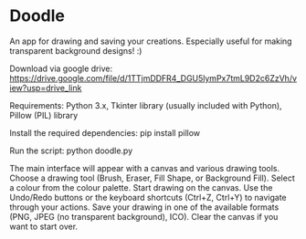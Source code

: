 # Doodle
An app for drawing and saving your creations. Especially useful for making transparent background designs! :)

Download via google drive: https://drive.google.com/file/d/1TTjmDDFR4_DGU5lymPx7tmL9D2c6ZzVh/view?usp=drive_link

Requirements:
Python 3.x,
Tkinter library (usually included with Python),
Pillow (PIL) library

Install the required dependencies:
pip install pillow

Run the script:
python doodle.py

The main interface will appear with a canvas and various drawing tools.
Choose a drawing tool (Brush, Eraser, Fill Shape, or Background Fill).
Select a colour from the colour palette.
Start drawing on the canvas.
Use the Undo/Redo buttons or the keyboard shortcuts (Ctrl+Z, Ctrl+Y) to navigate through your actions.
Save your drawing in one of the available formats (PNG, JPEG (no transparent background), ICO).
Clear the canvas if you want to start over.
